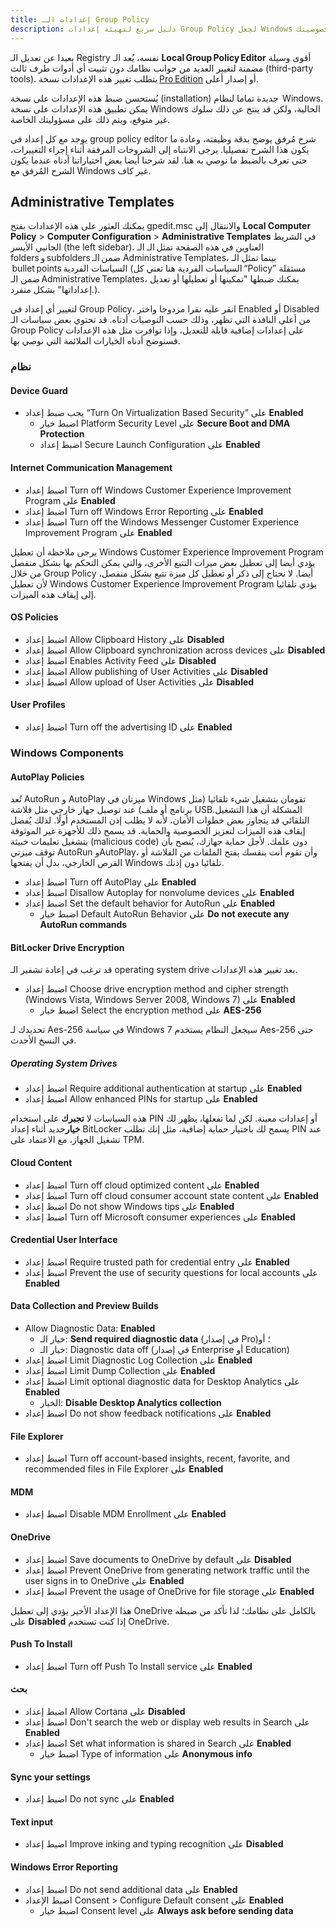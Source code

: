 ```yaml
---
title: إعدادات الـ Group Policy
description: دليل سريع لتهيئة إعدادات Group Policy لجعل Windows أكثر احتراما لخصوصيتك.
---
```


بعيدا عن تعديل الـ Registry نفسه، يُعد الـ **Local Group Policy Editor** أقوى وسيلة مضمنة لتغيير العديد من جوانب نظامك دون تثبيت أي أدوات طرف ثالث (third-party tools). يتطلب تغيير هذه الإعدادات نسخة [Pro Edition](index.md#windows-editions) أو إصدار أعلى.

يُستحسن ضبط هذه الإعدادات على نسخة (installation) جديدة تماما لنظام  Windows. يمكن تطبيق هذه الإعدادات على نسخة Windows الحالية، ولكن قد ينتج عن ذلك سلوك غير متوقع، ويتم ذلك على مسؤوليتك الخاصة.

يوجد مع كل إعداد في group policy editor شرح مُرفق يوضح بدقة وظيفته، وعادة ما يكون هذا الشرح تفصيليا. يرجى الانتباه إلى الشروحات المرفقة أثناء إجراء التغييرات، حتى تعرف بالضبط ما نوصي به هنا. لقد شرحنا أيضا بعض اختياراتنا أدناه عندما يكون الشرح المُرفق مع Windows غير كاف.

## Administrative Templates

يمكنك العثور على هذه الإعدادات بفتح gpedit.msc والانتقال إلى **Local Computer Policy** > **Computer Configuration** > **Administrative Templates** في الشريط الجانبي الأيسر (the left sidebar). العناوين في هذه الصفحة تمثل الـ الـ folders و subfolders ضمن الـ Administrative Templates، بينما تمثل الـ  bullet points السياسات الفردية (السياسات الفردية هنا تعني كل “Policy” مستقلة ضمن الـ Administrative Templates، يمكنك ضبطها "تمكينها أو تعطيلها أو تعديل إعداداتها" بشكل منفرد.).

لتغيير أي إعداد في Group Policy، انقر عليه نقرا مزدوجا واختر Enabled أو Disabled من أعلى النافذة التي تظهر، وذلك حسب التوصيات أدناه. قد تحتوي بعض سياسات الـ Group Policy على إعدادات إضافية قابلة للتعديل، وإذا توافرت مثل هذه الإعدادات فسنوضح أدناه الخيارات الملائمة التي نوصي بها.

### نظام

#### Device Guard

- يجب ضبط إعداد “Turn On Virtualization Based Security” على **Enabled**
    - اضبط خيار Platform Security Level على **Secure Boot and DMA Protection**
    - اضبط إعداد Secure Launch Configuration على **Enabled**

#### Internet Communication Management

- اضبط إعداد Turn off Windows Customer Experience Improvement Program على **Enabled**
- اضبط إعداد Turn off Windows Error Reporting على **Enabled**
- اضبط إعداد Turn off the Windows Messenger Customer Experience Improvement Program على **Enabled**

يرجى ملاحظة أن تعطيل Windows Customer Experience Improvement Program يؤدي أيضا إلى تعطيل بعض ميزات التتبع الأخرى، والتي يمكن التحكم بها بشكل منفصل من خلال Group Policy أيضا. لا نحتاج إلى ذكر أو تعطيل كل ميزة تتبع بشكل منفصل، لأن تعطيل Windows Customer Experience Improvement Program يؤدي تلقائيا إلى إيقاف هذه الميزات.

#### OS Policies

- اضبط إعداد Allow Clipboard History على **Disabled**
- اضبط إعداد Allow Clipboard synchronization across devices على **Disabled**
- اضبط إعداد Enables Activity Feed على **Disabled**
- اضبط إعداد Allow publishing of User Activities على **Disabled**
- اضبط إعداد Allow upload of User Activities على **Disabled**

#### User Profiles

- اضبط إعداد Turn off the advertising ID على **Enabled**

### Windows Components

#### AutoPlay Policies

تُعد AutoRun و AutoPlay ميزتان في Windows تقومان بتشغيل شيء تلقائيا (مثل برنامج أو ملف) عند توصيل جهاز خارجي مثل فلاشة USB.المشكلة أن هذا التشغيل التلقائي قد يتجاوز بعض خطوات الأمان، لأنه لا يطلب إذن المستخدم أولًا. لذلك يُفضل إيقاف هذه الميزات لتعزيز الخصوصية والحماية. قد يسمح ذلك للأجهزة غير الموثوقة بتشغيل تعليمات خبيثة (malicious code) دون علمك. لأجل حماية جهازك، يُنصح بأن توقف ميزتي AutoRun وAutoPlay،
وأن تقوم أنت بنفسك بفتح الملفات من الفلاشة أو القرص الخارجي، بدل أن يفتحها Windows تلقائيا دون إذنك.

- اضبط إعداد Turn off AutoPlay على **Enabled**
- اضبط إعداد Disallow Autoplay for nonvolume devices على **Enabled**
- اضبط إعداد Set the default behavior for AutoRun على **Enabled**
    - اضبط خيار Default AutoRun Behavior على **Do not execute any AutoRun commands**

#### BitLocker Drive Encryption

قد ترغب في إعادة تشفير الـ operating system drive بعد تغيير هذه الإعدادات.

- اضبط إعداد Choose drive encryption method and cipher strength (Windows Vista, Windows Server 2008, Windows 7) على **Enabled**
    - اضبط خيار Select the encryption method على **AES-256**

تحديدك لـ Aes-256 في سياسة Windows 7 سيجعل النظام يستخدم Aes-256 حتى في النسخ الأحدث.

##### Operating System Drives

- اضبط إعداد Require additional authentication at startup على **Enabled**
- اضبط إعداد Allow enhanced PINs for startup على **Enabled**

هذه السياسات لا **تجبرك** على استخدام PIN أو إعدادات معينة.
لكن لما تفعلها، يظهر لك **خيار**جديد أثناء إعداد BitLocker يسمح لك باختيار حماية إضافية، مثل إنك تطلب PIN عند تشغيل الجهاز، مع الاعتماد على TPM.

#### Cloud Content

- اضبط إعداد Turn off cloud optimized content على **Enabled**
- اضبط إعداد Turn off cloud consumer account state content على **Enabled**
- اضبط إعداد Do not show Windows tips على **Enabled**
- اضبط إعداد Turn off Microsoft consumer experiences على **Enabled**

#### Credential User Interface

- اضبط إعداد Require trusted path for credential entry على **Enabled**
- اضبط إعداد Prevent the use of security questions for local accounts على **Enabled**

#### Data Collection and Preview Builds

- Allow Diagnostic Data: **Enabled**
    - خيار الـ: **Send required diagnostic data** (في إصدار Pro)؛ أو
    - خيار الـ: Diagnostic data off (في إصدار Enterprise أو Education)
- اضبط إعداد Limit Diagnostic Log Collection على **Enabled**
- اضبط إعداد Limit Dump Collection على **Enabled**
- اضبط إعداد Limit optional diagnostic data for Desktop Analytics على **Enabled**
    - الخيار: **Disable Desktop Analytics collection**
- اضبط إعداد Do not show feedback notifications على **Enabled**

#### File Explorer

- اضبط إعداد Turn off account-based insights, recent, favorite, and recommended files in File Explorer على **Enabled**

#### MDM

- اضبط إعداد Disable MDM Enrollment على **Enabled**

#### OneDrive

- اضبط إعداد Save documents to OneDrive by default على **Disabled**
- اضبط إعداد Prevent OneDrive from generating network traffic until the user signs in to OneDrive على **Enabled**
- اضبط إعداد Prevent the usage of OneDrive for file storage على **Enabled**

هذا الإعداد الأخير يؤدي إلى تعطيل OneDrive بالكامل على نظامك؛ لذا تأكد من ضبطه على **Disabled** إذا كنت تستخدم OneDrive.

#### Push To Install

- اضبط إعداد Turn off Push To Install service على **Enabled**

#### بحث

- اضبط إعداد Allow Cortana على **Disabled**
- اضبط إعداد Don't search the web or display web results in Search على **Enabled**
- اضبط إعداد Set what information is shared in Search على **Enabled**
    - اضبط خيار Type of information على **Anonymous info**

#### Sync your settings

- اضبط إعداد Do not sync على **Enabled**

#### Text input

- اضبط إعداد Improve inking and typing recognition على **Disabled**

#### Windows Error Reporting

- اضبط إعداد Do not send additional data على **Enabled**
- اضبط الإعداد Consent > Configure Default consent على **Enabled**
    - اضبط خيار Consent level على **Always ask before sending data**
